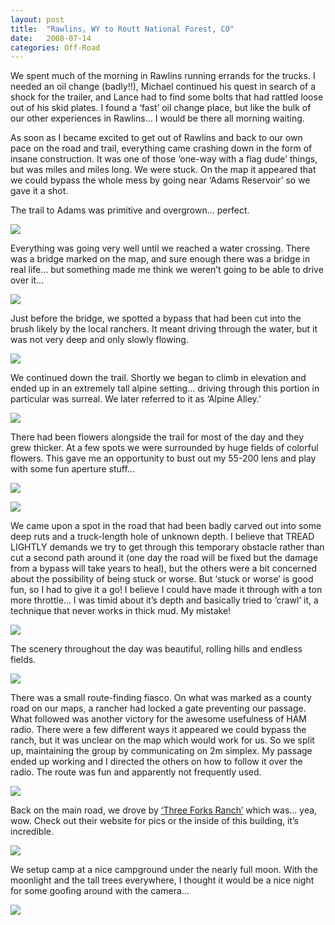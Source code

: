 ```yaml
---
layout: post
title:  "Rawlins, WY to Routt National Forest, CO"
date:   2008-07-14
categories: Off-Road
---
```


We spent much of the morning in Rawlins running errands for the trucks. I needed an oil change (badly!!), Michael continued his quest in search of a shock for the trailer, and Lance had to find some bolts that had rattled loose out of his skid plates. I found a ‘fast’ oil change place, but like the bulk of our other experiences in Rawlins… I would be there all morning waiting.

As soon as I became excited to get out of Rawlins and back to our own pace on the road and trail, everything came crashing down in the form of insane construction. It was one of those ‘one-way with a flag dude’ things, but was miles and miles long. We were stuck. On the map it appeared that we could bypass the whole mess by going near ‘Adams Reservoir’ so we gave it a shot.

The trail to Adams was primitive and overgrown… perfect. 

![](/assets/img/2008-07-14-cde-25/DSC_0018.jpg)

Everything was going very well until we reached a water crossing. There was a bridge marked on the map, and sure enough there was a bridge in real life… but something made me think we weren’t going to be able to drive over it… 

![](/assets/img/2008-07-14-cde-25/DSC_0026.jpg)

Just before the bridge, we spotted a bypass that had been cut into the brush likely by the local ranchers. It meant driving through the water, but it was not very deep and only slowly flowing. 

![](/assets/img/2008-07-14-cde-25/DSC_0054.jpg)

We continued down the trail. Shortly we began to climb in elevation and ended up in an extremely tall alpine setting… driving through this portion in particular was surreal. We later referred to it as ‘Alpine Alley.’ 

![](/assets/img/2008-07-14-cde-25/DSC_0083.jpg)

There had been flowers alongside the trail for most of the day and they grew thicker. At a few spots we were surrounded by huge fields of colorful flowers. This gave me an opportunity to bust out my 55-200 lens and play with some fun aperture stuff… 

![](/assets/img/2008-07-14-cde-25/DSC_0104.jpg)

![](/assets/img/2008-07-14-cde-25/DSC_0107.jpg)

We came upon a spot in the road that had been badly carved out into some deep ruts and a truck-length hole of unknown depth. I believe that TREAD LIGHTLY demands we try to get through this temporary obstacle rather than cut a second path around it (one day the road will be fixed but the damage from a bypass will take years to heal), but the others were a bit concerned about the possibility of being stuck or worse. But ‘stuck or worse’ is good fun, so I had to give it a go! I believe I could have made it through with a ton more throttle… I was timid about it’s depth and basically tried to ‘crawl’ it, a technique that never works in thick mud. My mistake! 

![](/assets/img/2008-07-14-cde-25/DSC_0125.jpg)

The scenery throughout the day was beautiful, rolling hills and endless fields. 

![](/assets/img/2008-07-14-cde-25/DSC_0160.jpg)

There was a small route-finding fiasco. On what was marked as a county road on our maps, a rancher had locked a gate preventing our passage. What followed was another victory for the awesome usefulness of HAM radio. There were a few different ways it appeared we could bypass the ranch, but it was unclear on the map which would work for us. So we split up, maintaining the group by communicating on 2m simplex. My passage ended up working and I directed the others on how to follow it over the radio. The route was fun and apparently not frequently used. 

![](/assets/img/2008-07-14-cde-25/DSC_0168.jpg)

Back on the main road, we drove by [‘Three Forks Ranch’](http://www.threeforksranch.com/) which was… yea, wow. Check out their website for pics or the inside of this building, it’s incredible. 

![](/assets/img/2008-07-14-cde-25/DSC_0174.jpg)

We setup camp at a nice campground under the nearly full moon. With the moonlight and the tall trees everywhere, I thought it would be a nice night for some goofing around with the camera… 

![](/assets/img/2008-07-14-cde-25/DSC_0180.jpg)